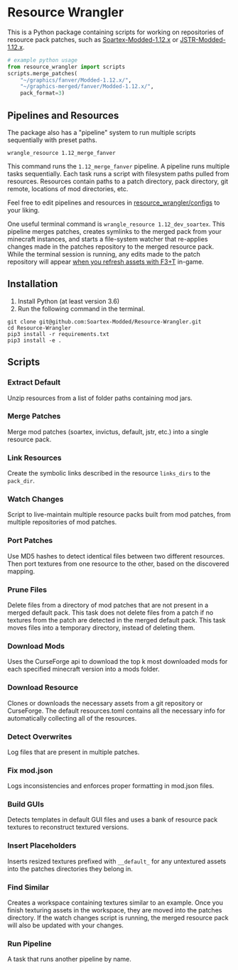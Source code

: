 # Resource Wrangler
This is a Python package containing scripts for working on repositories of resource pack patches, such as [Soartex-Modded-1.12.x](https://github.com/Soartex-Modded/Modded-1.12.x/) or [JSTR-Modded-1.12.x](https://github.com/John-Smith-Modded/JSTR-Modded-1.12.x).

```python
# example python usage
from resource_wrangler import scripts
scripts.merge_patches(
    "~/graphics/fanver/Modded-1.12.x/",
    "~/graphics-merged/fanver/Modded-1.12.x/", 
    pack_format=3)
```

## Pipelines and Resources
The package also has a "pipeline" system to run multiple scripts sequentially with preset paths.   

```shell script
wrangle_resource 1.12_merge_fanver
``` 
This command runs the `1.12_merge_fanver` pipeline. 
A pipeline runs multiple tasks sequentially. 
Each task runs a script with filesystem paths pulled from resources.
Resources contain paths to a patch directory, pack directory, git remote, locations of mod directories, etc.  

Feel free to edit pipelines and resources in [resource_wrangler/configs](resource_wrangler/configs) to your liking. 

One useful terminal command is `wrangle_resource 1.12_dev_soartex`.
This pipeline merges patches, creates symlinks to the merged pack from your minecraft instances, and starts a file-system watcher that re-applies changes made in the patches repository to the merged resource pack.
While the terminal session is running, any edits made to the patch repository will appear [when you refresh assets with F3+T](https://minecraft.gamepedia.com/Debug_screen#More_debug-keys) in-game. 

## Installation
1. Install Python (at least version 3.6)
2. Run the following command in the terminal.
```shell script
git clone git@github.com:Soartex-Modded/Resource-Wrangler.git
cd Resource-Wrangler
pip3 install -r requirements.txt
pip3 install -e .
````


## Scripts

### Extract Default
Unzip resources from a list of folder paths containing mod jars.

### Merge Patches
Merge mod patches (soartex, invictus, default, jstr, etc.) into a single resource pack.

### Link Resources
Create the symbolic links described in the resource `links_dirs` to the `pack_dir`.

### Watch Changes
Script to live-maintain multiple resource packs built from mod patches, from multiple repositories of mod patches.  

### Port Patches
Use MD5 hashes to detect identical files between two different resources.
Then port textures from one resource to the other, based on the discovered mapping.

### Prune Files
Delete files from a directory of mod patches that are not present in a merged default pack.
This task does not delete files from a patch if no textures from the patch are detected in the merged default pack.
This task moves files into a temporary directory, instead of deleting them.

### Download Mods
Uses the CurseForge api to download the top k most downloaded mods for each specified minecraft version into a mods folder.

### Download Resource
Clones or downloads the necessary assets from a git repository or CurseForge.
The default resources.toml contains all the necessary info for automatically collecting all of the resources.

### Detect Overwrites
Log files that are present in multiple patches.

### Fix mod.json
Logs inconsistencies and enforces proper formatting in mod.json files.

### Build GUIs
Detects templates in default GUI files and uses a bank of resource pack textures to reconstruct textured versions.

### Insert Placeholders
Inserts resized textures prefixed with `__default_` for any untextured assets into the patches directories they belong in.

### Find Similar
Creates a workspace containing textures similar to an example. 
Once you finish texturing assets in the workspace, they are moved into the patches directory.
If the watch changes script is running, the merged resource pack will also be updated with your changes. 

### Run Pipeline
A task that runs another pipeline by name.
